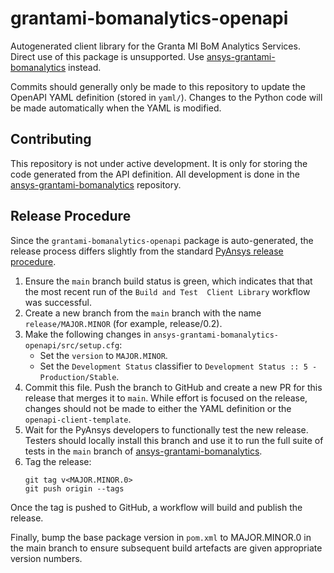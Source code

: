 # grantami-bomanalytics-openapi
Autogenerated client library for the Granta MI BoM Analytics Services. Direct use of this package is unsupported.
Use [ansys-grantami-bomanalytics](https://github.com/pyansys/grantami-bomanalytics) instead.

Commits should generally only be made to this repository to update the OpenAPI YAML definition (stored in
`yaml/`). Changes to the Python code will be made automatically when the YAML is modified.


## Contributing
This repository is not under active development. It is only for storing the code generated from the API
definition. All development is done in the
[ansys-grantami-bomanalytics](https://github.com/pyansys/grantami-bomanalytics) repository.


## Release Procedure
Since the `grantami-bomanalytics-openapi` package is auto-generated, the release process differs slightly from
the standard
[PyAnsys release procedure](https://dev.docs.pyansys.com/guidelines/dev_practices.html#release-procedures).

1. Ensure the ``main`` branch build status is green, which indicates that that the most recent run of the ``Build and Test 
   Client Library`` workflow was successful.
2. Create a new branch from the ``main`` branch with the name ``release/MAJOR.MINOR`` (for example, release/0.2).
3. Make the following changes in ``ansys-grantami-bomanalytics-openapi/src/setup.cfg``:
    - Set the ``version`` to ``MAJOR.MINOR``.
    - Set the ``Development Status`` classifier to ``Development Status :: 5 - Production/Stable``.
4. Commit this file. Push the branch to GitHub and create a new PR for this release that merges it to ``main``.
   While effort is focused on the release, changes should not be made to either the YAML definition
   or the ``openapi-client-template``.
5. Wait for the PyAnsys developers to functionally test the new release. Testers should locally install this
   branch and use it to run the full suite of tests in the ``main`` branch of
   [ansys-grantami-bomanalytics](https://github.com/pyansys/grantami-bomanalytics).
6. Tag the release:
   ```commandline
   git tag v<MAJOR.MINOR.0>
   git push origin --tags
   ```

Once the tag is pushed to GitHub, a workflow will build and publish the release.

Finally, bump the base package version in `pom.xml` to MAJOR.MINOR.0 in the main branch to ensure subsequent build artefacts
are given appropriate version numbers.
